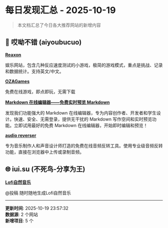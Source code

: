 # 每日发现汇总 - 2025-10-19

> 本文档汇总了今日各大推荐网站的新增内容

## 🔧 哎呦不错 (aiyoubucuo)

**[Reaxon](https://reaxon.net)**
  
娱乐网站，包含几种反应速度测试的小游戏，极简的游戏模式，重点是挑战、记录和数据统计。支持英文/中文。

**[OZAGames](https://ozagames.com/)**
  
免费在线游戏，即点即玩，无需下载

**[Markdown 在线编辑器——免费实时预览 Markdown](https://onlinenotepad101.org/zh/markdown-editor)**
  
发现我们功能强大的 Markdown 在线编辑器，专为内容创作者、开发者和学生设计。快速、安全、无需登录，提供无干扰的 Markdown 写作空间和实时预览功能。立即试用最好的免费 Markdown 在线编辑器，开始即时编辑和预览！

**[audio reverser](https://www.audioreverser.app)**
  
专为音乐制作人和声音设计师打造的免费在线音频反转工具。使用专业级音频反转功能，直接在浏览器中上传或录制音频。


## 🌐 iui.su (不死鸟-分享为王)

**[Lofi自然音乐](https://music.ittools.cc/)**
  
@投稿 随时随地生成Lofi自然音乐


---

**更新时间**: 2025-10-19 23:57:32  
**数据源**: 2 个网站  
**新增项目**: 5 个  

<!-- Generated by Daily News Aggregator -->